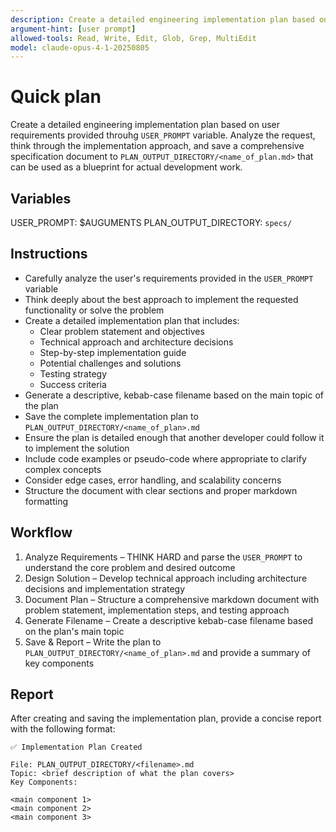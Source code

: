 ```yaml
---
description: Create a detailed engineering implementation plan based on user requirements, and saves it to specs directory.
argument-hint: [user prompt]
allowed-tools: Read, Write, Edit, Glob, Grep, MultiEdit
model: claude-opus-4-1-20250805
---
```


# Quick plan

Create a detailed engineering implementation plan based on user requirements provided throuhg `USER_PROMPT` variable. Analyze the request, think through the implementation approach, and save a comprehensive specification document to `PLAN_OUTPUT_DIRECTORY/<name_of_plan.md>` that can be used as a blueprint for actual development work.

## Variables

USER_PROMPT: $AUGUMENTS
PLAN_OUTPUT_DIRECTORY: `specs/`

## Instructions

- Carefully analyze the user's requirements provided in the `USER_PROMPT` variable
- Think deeply about the best approach to implement the requested functionality or solve the problem
- Create a detailed implementation plan that includes:
  - Clear problem statement and objectives
  - Technical approach and architecture decisions
  - Step-by-step implementation guide
  - Potential challenges and solutions
  - Testing strategy
  - Success criteria
- Generate a descriptive, kebab-case filename based on the main topic of the plan
- Save the complete implementation plan to `PLAN_OUTPUT_DIRECTORY/<name_of_plan>.md`
- Ensure the plan is detailed enough that another developer could follow it to implement the solution
- Include code examples or pseudo-code where appropriate to clarify complex concepts
- Consider edge cases, error handling, and scalability concerns
- Structure the document with clear sections and proper markdown formatting

## Workflow

1. Analyze Requirements – THINK HARD and parse the `USER_PROMPT` to understand the core problem and desired outcome
2. Design Solution – Develop technical approach including architecture decisions and implementation strategy
3. Document Plan – Structure a comprehensive markdown document with problem statement, implementation steps, and testing approach
4. Generate Filename – Create a descriptive kebab-case filename based on the plan's main topic
5. Save & Report – Write the plan to `PLAN_OUTPUT_DIRECTORY/<name_of_plan>.md` and provide a summary of key components


## Report

After creating and saving the implementation plan, provide a concise report with the following format:

```
✅ Implementation Plan Created

File: PLAN_OUTPUT_DIRECTORY/<filename>.md
Topic: <brief description of what the plan covers>
Key Components:

<main component 1>
<main component 2>
<main component 3>
```
